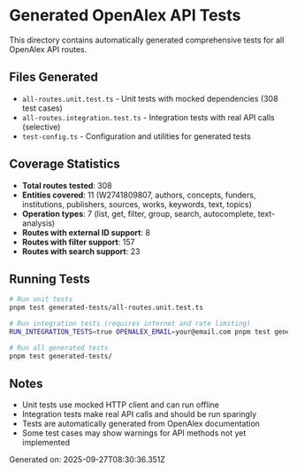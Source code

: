 # Generated OpenAlex API Tests

This directory contains automatically generated comprehensive tests for all OpenAlex API routes.

## Files Generated

- `all-routes.unit.test.ts` - Unit tests with mocked dependencies (308 test cases)
- `all-routes.integration.test.ts` - Integration tests with real API calls (selective)
- `test-config.ts` - Configuration and utilities for generated tests

## Coverage Statistics

- **Total routes tested**: 308
- **Entities covered**: 11 (W2741809807, authors, concepts, funders, institutions, publishers, sources, works, keywords, text, topics)
- **Operation types**: 7 (list, get, filter, group, search, autocomplete, text-analysis)
- **Routes with external ID support**: 8
- **Routes with filter support**: 157
- **Routes with search support**: 23

## Running Tests

```bash
# Run unit tests
pnpm test generated-tests/all-routes.unit.test.ts

# Run integration tests (requires internet and rate limiting)
RUN_INTEGRATION_TESTS=true OPENALEX_EMAIL=your@email.com pnpm test generated-tests/all-routes.integration.test.ts

# Run all generated tests
pnpm test generated-tests/
```

## Notes

- Unit tests use mocked HTTP client and can run offline
- Integration tests make real API calls and should be run sparingly
- Tests are automatically generated from OpenAlex documentation
- Some test cases may show warnings for API methods not yet implemented

Generated on: 2025-09-27T08:30:36.351Z
